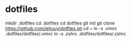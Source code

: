 dotfiles
========
mkdir .dotfiles
cd .dotfiles
cd dotfiles
git init
git clone https://github.com/iehuuy/dotfiles.git
cd ~
ln -s .vimrc .dotfiles/dotfiles/.vimrc
ln -s .zshrc .dotfiles/dotfiles/.zshrc
